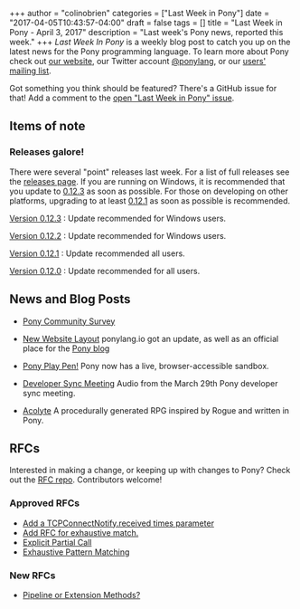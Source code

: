 +++
author = "colinobrien"
categories = ["Last Week in Pony"]
date = "2017-04-05T10:43:57-04:00"
draft = false
tags = []
title = "Last Week in Pony - April 3, 2017"
description = "Last week's Pony news, reported this week."
+++
_Last Week In Pony_ is a weekly blog post to catch you up on the latest news for the Pony programming language. To learn more about Pony check out [our website](https://ponylang.io), our Twitter account [@ponylang](https://twitter.com/ponylang), or our [users' mailing list](https://pony.groups.io/g/user). 

Got something you think should be featured? There's a GitHub issue for that! Add a comment to the [open "Last Week in Pony" issue](https://github.com/ponylang/ponylang.github.io/issues?q=is%3Aissue+is%3Aopen+label%3Alast-week-in-pony).
<!--more-->

## Items of note

### Releases galore!

There were several "point" releases last week. For a list of full releases see the [releases page](http://www.ponylang.io/categories/release/). If you are running on Windows, it is recommended that you update to [0.12.3](http://www.ponylang.io/blog/2017/04/0.12.3-released/) as soon as possible. For those on developing on other platforms, upgrading to at least [0.12.1](http://www.ponylang.io/blog/2017/04/0.12.1-released/) as soon as possible is recommended.

[Version 0.12.3](http://www.ponylang.io/blog/2017/04/0.12.3-released/)
: Update recommended for Windows users.
  
[Version 0.12.2](http://www.ponylang.io/blog/2017/04/0.12.2-released/)
: Update recommended for Windows users.

[Version 0.12.1](http://www.ponylang.io/blog/2017/04/0.12.1-released/)
: Update recommended all users.

[Version 0.12.0](http://www.ponylang.io/blog/2017/04/0.12.0-released/)
: Update recommended for all users.

## News and Blog Posts

- [Pony Community Survey](https://docs.google.com/forms/d/e/1FAIpQLScBNr5dPPCVYchRukAm-sFR3wipndVJiua3xHr8CslohVFRlg/viewform?c=0&w=1&usp=send_form)

- [New Website Layout](http://www.ponylang.io/) ponylang.io got an update, as well as an official place for the [Pony blog](http://www.ponylang.io/blog/)

- [Pony Play Pen!](http://pony-playpen.lietar.net/) Pony now has a live, browser-accessible sandbox.

- [Developer Sync Meeting](https://pony.groups.io/g/dev/files/Pony%20Sync/March%2029,%202017) Audio from the March 29th Pony developer sync meeting.

- [Acolyte](https://github.com/jtfmumm/acolyte) A procedurally generated RPG inspired by Rogue and written in Pony.

## RFCs

Interested in making a change, or keeping up with changes to Pony? Check out the [RFC repo](https://github.com/ponylang/rfcs). Contributors welcome!

### Approved RFCs

- [Add a TCPConnectNotify.received times parameter](https://github.com/ponylang/rfcs/pull/85)
- [Add RFC for exhaustive match.](https://github.com/ponylang/rfcs/pull/86)
- [Explicit Partial Call](https://github.com/ponylang/rfcs/pull/82)
- [Exhaustive Pattern Matching](https://github.com/ponylang/rfcs/pull/86)

### New RFCs
  
- [Pipeline or Extension Methods?](https://github.com/ponylang/rfcs/issues/89)
